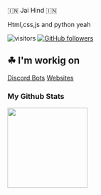 🇮🇳 Jai Hind 🇮🇳

Html,css,js and python yeah

![visitors](https://komarev.com/ghpvc/?username=NixonXC&label=Profile%20views&color=0e75b6&style=flat)
[![GitHub followers](https://img.shields.io/github/followers/NixonXC.svg?style=social&label=Followers)](https://github.com/healer-op?tab=followers)

<h2>☘ I'm workig on</h2><a href="https://top.gg/user/5797536778415177728">Discord Bots</a> <a href="https://nixonxc.gq/">Websites</a>

<h3>My Github Stats</h3>

<img height="180em" src="https://github-readme-stats.vercel.app/api?username=NixonXC&show_icons=true&hide_border=true&&count_private=true&include_all_commits=true" />



















